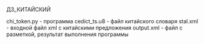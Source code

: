 ДЗ_КИТАЙСКИЙ

chi_token.py - программа
cedict_ts.u8 - файл китайского словаря
stal.xml - входной файл xml с китайскими предложения
output.xml - файл с разметкой, результат выполнения программы